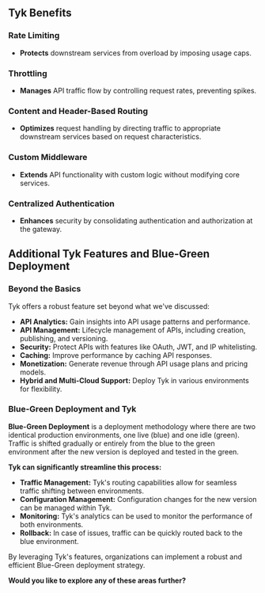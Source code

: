 ## Tyk Benefits

### Rate Limiting
* **Protects** downstream services from overload by imposing usage caps.

### Throttling
* **Manages** API traffic flow by controlling request rates, preventing spikes.

### Content and Header-Based Routing
* **Optimizes** request handling by directing traffic to appropriate downstream services based on request characteristics.

### Custom Middleware
* **Extends** API functionality with custom logic without modifying core services.

### Centralized Authentication
* **Enhances** security by consolidating authentication and authorization at the gateway.


## Additional Tyk Features and Blue-Green Deployment

### Beyond the Basics

Tyk offers a robust feature set beyond what we've discussed:

* **API Analytics:** Gain insights into API usage patterns and performance.
* **API Management:** Lifecycle management of APIs, including creation, publishing, and versioning.
* **Security:** Protect APIs with features like OAuth, JWT, and IP whitelisting.
* **Caching:** Improve performance by caching API responses.
* **Monetization:** Generate revenue through API usage plans and pricing models.
* **Hybrid and Multi-Cloud Support:** Deploy Tyk in various environments for flexibility.

### Blue-Green Deployment and Tyk

**Blue-Green Deployment** is a deployment methodology where there are two identical production environments, one live (blue) and one idle (green). Traffic is shifted gradually or entirely from the blue to the green environment after the new version is deployed and tested in the green.

**Tyk can significantly streamline this process:**

* **Traffic Management:** Tyk's routing capabilities allow for seamless traffic shifting between environments.
* **Configuration Management:** Configuration changes for the new version can be managed within Tyk.
* **Monitoring:** Tyk's analytics can be used to monitor the performance of both environments.
* **Rollback:** In case of issues, traffic can be quickly routed back to the blue environment.

By leveraging Tyk's features, organizations can implement a robust and efficient Blue-Green deployment strategy.

**Would you like to explore any of these areas further?**
